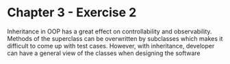 # Chapter 3 - Exercise 2

Inheritance in OOP has a great effect on controllability and observability. Methods of the superclass can be overwritten by subclasses which makes it difficult to come up with test cases. However, with inheritance, developer can have a general view of the classes when designing the software